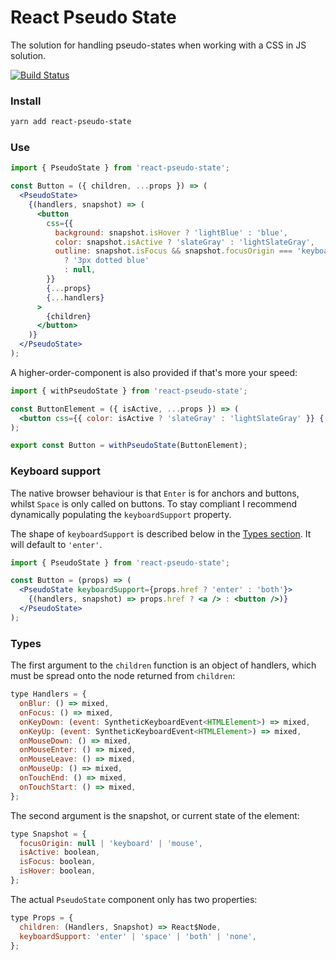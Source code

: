 # React Pseudo State

The solution for handling pseudo-states when working with a CSS in JS solution.

[![Build Status](https://travis-ci.org/jossmac/react-pseudo-state.svg?branch=master)](https://travis-ci.org/jossmac/react-pseudo-state)

### Install

```bash
yarn add react-pseudo-state
```

### Use

```jsx
import { PseudoState } from 'react-pseudo-state';

const Button = ({ children, ...props }) => (
  <PseudoState>
    {(handlers, snapshot) => (
      <button
        css={{
          background: snapshot.isHover ? 'lightBlue' : 'blue',
          color: snapshot.isActive ? 'slateGray' : 'lightSlateGray',
          outline: snapshot.isFocus && snapshot.focusOrigin === 'keyboard'
            ? '3px dotted blue'
            : null,
        }}
        {...props}
        {...handlers}
      >
        {children}
      </button>
    )}
  </PseudoState>
);
```

A higher-order-component is also provided if that's more your speed:

```jsx
import { withPseudoState } from 'react-pseudo-state';

const ButtonElement = ({ isActive, ...props }) => (
  <button css={{ color: isActive ? 'slateGray' : 'lightSlateGray' }} {...props} />
);

export const Button = withPseudoState(ButtonElement);
```

### Keyboard support

The native browser behaviour is that `Enter` is for anchors and buttons, whilst `Space` is only called on buttons. To stay compliant I recommend dynamically populating the `keyboardSupport` property.

The shape of `keyboardSupport` is described below in the [Types section](/#types). It will default to `'enter'`.

```jsx
import { PseudoState } from 'react-pseudo-state';

const Button = (props) => (
  <PseudoState keyboardSupport={props.href ? 'enter' : 'both'}>
    {(handlers, snapshot) => props.href ? <a /> : <button />)}
  </PseudoState>
);
```

### Types

The first argument to the `children` function is an object of handlers, which must be spread onto the node returned from `children`:

```jsx
type Handlers = {
  onBlur: () => mixed,
  onFocus: () => mixed,
  onKeyDown: (event: SyntheticKeyboardEvent<HTMLElement>) => mixed,
  onKeyUp: (event: SyntheticKeyboardEvent<HTMLElement>) => mixed,
  onMouseDown: () => mixed,
  onMouseEnter: () => mixed,
  onMouseLeave: () => mixed,
  onMouseUp: () => mixed,
  onTouchEnd: () => mixed,
  onTouchStart: () => mixed,
};
```

The second argument is the snapshot, or current state of the element:

```jsx
type Snapshot = {
  focusOrigin: null | 'keyboard' | 'mouse',
  isActive: boolean,
  isFocus: boolean,
  isHover: boolean,
};
```

The actual `PseudoState` component only has two properties:

```jsx
type Props = {
  children: (Handlers, Snapshot) => React$Node,
  keyboardSupport: 'enter' | 'space' | 'both' | 'none',
};
```
